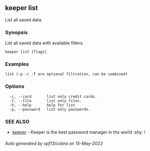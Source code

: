 ## keeper list

List all saved data.

### Synopsis

List all saved data with available filters.

```
keeper list [flags]
```

### Examples

```
list (-p -c -f are optional filtration, can be combined)
```

### Options

```
  -c, --card       list only credit cards.
  -f, --file       list only files.
  -h, --help       help for list
  -p, --password   list only passwords.
```

### SEE ALSO

* [keeper](keeper.md)	 - Keeper is the best password manager in the world :shy: !

###### Auto generated by spf13/cobra on 15-May-2023
